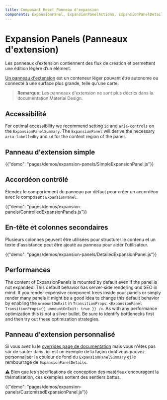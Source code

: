 ```yaml
---
title: Composant React Panneau d'expansion
components: ExpansionPanel, ExpansionPanelActions, ExpansionPanelDetails, ExpansionPanelSummary
---
```


# Expansion Panels (Panneaux d'extension)

<p class="description">Les panneaux d’extension contiennent des flux de création et permettent une édition légère d’un élément.</p>

[Un panneau d'extension](https://material.io/archive/guidelines/components/expansion-panels.html) est un conteneur léger pouvant être autonome ou connecté à une surface plus grande, telle qu'une carte.

> **Remarque:** Les panneaux d'extension ne sont plus décrits dans la documentation Material Design.

## Accessibilité

For optimal accessibility we recommend setting `id` and `aria-controls` on the `ExpansionPanelSummary`. The `ExpansionPanel` will derive the necessary `aria-labelledby` and `id` for the content region of the panel.

## Panneau d'extension simple

{{"demo": "pages/demos/expansion-panels/SimpleExpansionPanel.js"}}

## Accordéon contrôlé

Étendez le comportement du panneau par défaut pour créer un accordéon avec le composant `ExpansionPanel`.

{{"demo": "pages/demos/expansion-panels/ControlledExpansionPanels.js"}}

## En-tête et colonnes secondaires

Plusieurs colonnes peuvent être utilisées pour structurer le contenu et un texte d'assistance peut être ajouté au panneau pour aider l'utilisateur.

{{"demo": "pages/demos/expansion-panels/DetailedExpansionPanel.js"}}

## Performances

The content of ExpansionPanels is mounted by default even if the panel is not expanded. This default behavior has server-side rendering and SEO in mind. If you render expensive component trees inside your panels or simply render many panels it might be a good idea to change this default behavior by enabling the `unmountOnExit` in `TransitionProps`: `<ExpansionPanel TransitionProps={{ unmountOnExit: true }} />`. As with any performance optimization this is not a silver bullet. Be sure to identify bottlenecks first and then try out these optimization strategies.

## Panneau d'extension personnalisé

Si vous avez lu le [overrides page de documentation](/customization/overrides/) mais vous n'êtes pas sûr de sauter dans, ici est un exemple de la façon dont vous pouvez personnaliser la couleur de fond du `ExpansionPanelSummary` et le rembourrage de `ExpansionPanelDetails`.

⚠️ Bien que les spécifications de conception des matériaux encouragent la thématisation, ces exemples sortent des sentiers battus.

{{"demo": "pages/demos/expansion-panels/CustomizedExpansionPanel.js"}}
